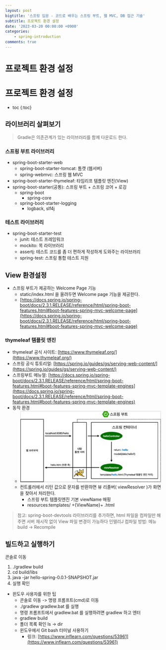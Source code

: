 ```yaml
---
layout: post
bigtitle: '스프링 입문 - 코드로 배우는 스프링 부트, 웹 MVC, DB 접근 기술'
subtitle: 프로젝트 환경 설정
date: '2023-03-20 00:00:00 +0900'
categories:
    - spring-introduction
comments: true
---
```


# 프로젝트 환경 설정

# 프로젝트 환경 설정
* toc
{:toc}

## 라이브러리 살펴보기
> Gradle은 의존관계가 있는 라이브러리를 함께 다운로드 한다.

### 스프링 부트 라이브러리
+ spring-boot-starter-web
  + spring-boot-starter-tomcat: 톰캣 (웹서버)
  + spring-webmvc: 스프링 웹 MVC
+ spring-boot-starter-thymeleaf: 타임리프 템플릿 엔진(View)
+ spring-boot-starter(공통): 스프링 부트 + 스프링 코어 + 로깅
  + spring-boot
    + spring-core
  + spring-boot-starter-logging
    + logback, slf4j
    
### 테스트 라이브러리
+ spring-boot-starter-test
  + junit: 테스트 프레임워크
  + mockito: 목 라이브러리
  + assertj: 테스트 코드를 좀 더 편하게 작성하게 도와주는 라이브러리
  + spring-test: 스프링 통합 테스트 지원

## View 환경설정
+ 스프링 부트가 제공하는 Welcome Page 기능
  + static/index.html 을 올려두면 Welcome page 기능을 제공한다.
  + [https://docs.spring.io/spring-boot/docs/2.3.1.RELEASE/reference/html/spring-boot-features.html#boot-features-spring-mvc-welcome-page](https://docs.spring.io/spring-boot/docs/2.3.1.RELEASE/reference/html/spring-boot-features.html#boot-features-spring-mvc-welcome-page)

### thymeleaf 템플릿 엔진
+ thymeleaf 공식 사이트: [https://www.thymeleaf.org/](https://www.thymeleaf.org/)
+ 스프링 공식 튜토리얼: [https://spring.io/guides/gs/serving-web-content/](https://spring.io/guides/gs/serving-web-content/)
+ 스프링부트 메뉴얼: [https://docs.spring.io/spring-boot/docs/2.3.1.RELEASE/reference/html/spring-boot-features.html#boot-features-spring-mvc-template-engines](https://docs.spring.io/spring-boot/docs/2.3.1.RELEASE/reference/html/spring-boot-features.html#boot-features-spring-mvc-template-engines)
+ 동작 환경
  + ![img.png](../../../../assets/img/spring-introduction/Deployment.png)
  + 컨트롤러에서 리턴 값으로 문자를 반환하면 뷰 리졸버( viewResolver )가 화면을 찾아서 처리한다.
    + 스프링 부트 템플릿엔진 기본 viewName 매핑
    + resources:templates/ +{ViewName}+ .html

> 참고: spring-boot-devtools 라이브러리를 추가하면, html 파일을 컴파일만 해주면 서버 재시작 없이
> View 파일 변경이 가능하다
> 인텔리J 컴파일 방법: 메뉴 build -> Recompile

## 빌드하고 실행하기
콘솔로 이동
1. ./gradlew build
2. cd build/libs
3. java -jar hello-spring-0.0.1-SNAPSHOT.jar
4. 실행 확인

+ 윈도우 사용자를 위한 팁
  + 콘솔로 이동 -> 명령 프롬프트(cmd)로 이동
  + ./gradlew gradlew.bat 를 실행
  + 명령 프롬프트에서 gradlew.bat 를 실행하려면 gradlew 하고 엔터
  + gradlew build
  + 폴더 목록 확인 ls -> dir
  + 윈도우에서 Git bash 터미널 사용하기
    + 링크: [https://www.inflearn.com/questions/53961](https://www.inflearn.com/questions/53961)
